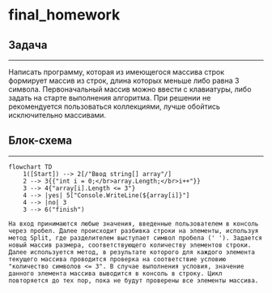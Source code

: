 # final_homework

## __Задача__
----

Написать программу, которая из имеющегося массива строк формирует массив из строк, длина которых меньше либо равна 3 символа. Первоначальный массив можно ввести с клавиатуры, либо задать на старте выполнения алгоритма. При решении не рекомендуется пользоваться коллекциями, лучше обойтись исключительно массивами.

## __Блок-схема__
----

```mermaid
flowchart TD
    1([Start]) --> 2[/"Ввод string[] array"/]
	2 --> 3{{"int i = 0;</br>array.Length;</br>i++"}}
	3 --> 4{"array[i].Length <= 3"}
	4 --> |yes| 5["Console.WriteLine(${array[i]}"]
	4 --> |no| 3
	3 --> 6("finish")
```

`На вход принимаются любые значения, введенные пользователем в консоль через пробел. Далее происходит разбивка строки на элементы, используя метод Split, где разделителем выступает символ пробела (' '). Задается новый массив размера, соответствующего количеству элементов строки. Далее используется метод, в результате которого для каждого элемента текущего массива проводится проверка на соответствие условию "количество символов <= 3". В случае выполнения условия, значение данного элемента массива выводится в консоль в строку. Цикл повторяется до тех пор, пока не будут проверены все элементы массива.`